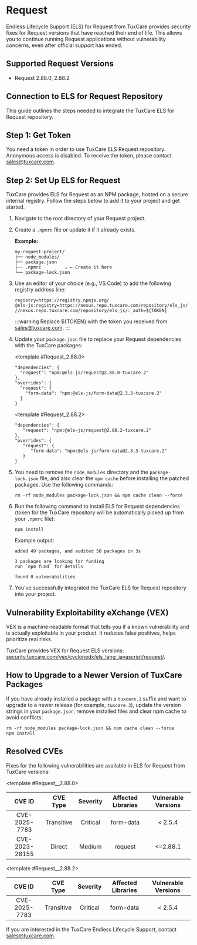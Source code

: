 # Request

Endless Lifecycle Support (ELS) for Request from TuxCare provides security fixes for Request versions that have reached their end of life. This allows you to continue running Request applications without vulnerability concerns, even after official support has ended.

## Supported Request Versions

* Request 2.88.0, 2.88.2

## Connection to ELS for Request Repository

This guide outlines the steps needed to integrate the TuxCare ELS for Request repository.

## Step 1: Get Token

You need a token in order to use TuxCare ELS Request repository. Anonymous access is disabled. To receive the token, please contact [sales@tuxcare.com](mailto:sales@tuxcare.com).

## Step 2: Set Up ELS for Request

TuxCare provides ELS for Request as an NPM package, hosted on a secure internal registry. Follow the steps below to add it to your project and get started.

1. Navigate to the root directory of your Request project.
2. Create a `.npmrc` file or update it if it already exists.

   **Example:**

   ```text
   my-request-project/
   ├── node_modules/
   ├── package.json
   ├── .npmrc         ⚠️ ← Create it here
   └── package-lock.json
   ```

3. Use an editor of your choice (e.g., VS Code) to add the following registry address line:

   <CodeWithCopy>

   ```text
   registry=https://registry.npmjs.org/
   @els-js:registry=https://nexus.repo.tuxcare.com/repository/els_js/
   //nexus.repo.tuxcare.com/repository/els_js/:_auth=${TOKEN}
   ```

   </CodeWithCopy>

   :::warning
   Replace ${TOKEN} with the token you received from [sales@tuxcare.com](mailto:sales@tuxcare.com).
   :::

4. Update your `package.json` file to replace your Request dependencies with the TuxCare packages:

   <TableTabs label="Choose Request version: " >

     <template #Request_2.88.0>

     <CodeWithCopy>

     ```text
     "dependencies": {
       "request": "npm:@els-js/request@2.88.0-tuxcare.2"
     },
     "overrides": {
       "request": {
         "form-data": "npm:@els-js/form-data@2.3.3-tuxcare.2"
       }
     }
     ```

     </CodeWithCopy>

     </template>

     <template #Request_2.88.2>

     <CodeWithCopy>

     ```text
     "dependencies": {
        "request": "npm:@els-js/request@2.88.2-tuxcare.2"
     },
     "overrides": {
        "request": {
           "form-data": "npm:@els-js/form-data@2.3.3-tuxcare.2"
        }
     }
     ```

     </CodeWithCopy>

     </template>

   </TableTabs>

5. You need to remove the `node_modules` directory and the `package-lock.json` file, and also clear the `npm cache` before installing the patched packages. Use the following commands:
   
   <CodeWithCopy>

   ```text
   rm -rf node_modules package-lock.json && npm cache clean --force
   ```

   </CodeWithCopy>

6. Run the following command to install ELS for Request dependencies (token for the TuxCare repository will be automatically picked up from your `.npmrc` file):

   <CodeWithCopy>

   ```text
   npm install
   ```

   </CodeWithCopy>

   Example output:

   ```text
   added 49 packages, and audited 50 packages in 3s

   3 packages are looking for funding
   run `npm fund` for details

   found 0 vulnerabilities
   ```

7. You've successfully integrated the TuxCare ELS for Request repository into your project.

## Vulnerability Exploitability eXchange (VEX) 

VEX is a machine-readable format that tells you if a known vulnerability and is actually exploitable in your product. It reduces false positives, helps prioritize real risks.

TuxCare provides VEX for Request ELS versions: [security.tuxcare.com/vex/cyclonedx/els_lang_javascript/request/](https://security.tuxcare.com/vex/cyclonedx/els_lang_javascript/request/).

## How to Upgrade to a Newer Version of TuxCare Packages

If you have already installed a package with a `tuxcare.1` suffix and want to upgrade to a newer release (for example, `tuxcare.3`), update the version strings in your `package.json`, remove installed files and clear npm cache to avoid conflicts:

  <CodeWithCopy>

  ```text
  rm -rf node_modules package-lock.json && npm cache clean --force
  npm install
  ```

  </CodeWithCopy>

## Resolved CVEs

Fixes for the following vulnerabilities are available in ELS for Request from TuxCare versions:

<TableTabs label="Choose Request version: " >

<template #Request__2.88.0>

| CVE ID         |  CVE Type  | Severity | Affected Libraries | Vulnerable Versions |
| :------------: |:----------:|:--------:|:------------------:|:------------------:|
| CVE-2025-7783  | Transitive | Critical |     form-data      |      < 2.5.4      |
| CVE-2023-28155  |   Direct   |  Medium  |      request       |      <=2.88.1      |

  </template>

<template #Request__2.88.2>

| CVE ID         | CVE Type | Severity | Affected Libraries | Vulnerable Versions |
| :------------: | :------: |:--------:|:------------------:| :----------------: |
| CVE-2025-7783  | Transitive | Critical |     form-data      |      < 2.5.4      |

  </template>

</TableTabs>


If you are interested in the TuxCare Endless Lifecycle Support, contact [sales@tuxcare.com](mailto:sales@tuxcare.com).
